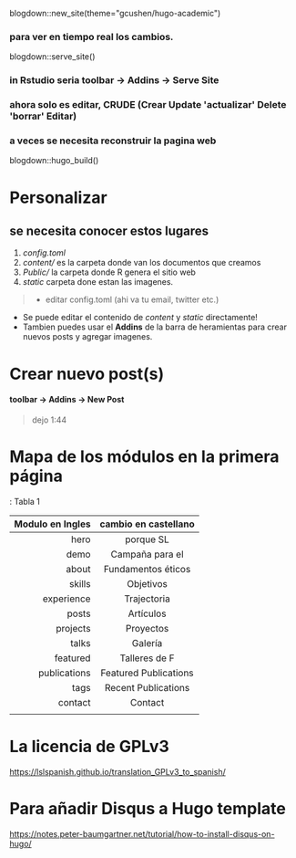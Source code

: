 blogdown::new_site(theme="gcushen/hugo-academic")

### para ver en tiempo real los cambios.
blogdown::serve_site()

### in Rstudio seria toolbar -> Addins -> Serve Site

### ahora solo es editar, CRUDE (Crear Update 'actualizar' Delete 'borrar' Editar)

### a veces se necesita reconstruir la pagina web
blogdown::hugo_build()

# Personalizar
## se necesita conocer estos lugares

1. _config.toml_
2. _content/_ es la carpeta donde van los documentos que creamos
3. _Public/_ la carpeta donde R genera el sitio web
4. _static_ carpeta done estan las imagenes.

> * editar config.toml (ahi va tu email, twitter etc.)
  * Se puede editar el contenido de _content_ y _static_ directamente!
  * Tambien puedes usar el **Addins** de la barra de heramientas para crear nuevos posts y agregar imagenes.

# Crear nuevo post(s)
#### toolbar -> Addins -> New Post
> dejo 1:44

# Mapa de los módulos en la primera página

: Tabla 1

| Modulo en Ingles | cambio en castellano  |
|-----------------:|:---------------------:|
|             hero | porque SL             |
|             demo | Campaña para el       |
|            about | Fundamentos éticos    |
|           skills | Objetivos             |
|       experience | Trajectoria           |
|            posts | Artículos             |
|         projects | Proyectos             |
|            talks | Galería               |
|         featured | Talleres de F         |
|     publications | Featured Publications |
|             tags | Recent Publications   |
|          contact | Contact               |
|                  |                       |

# La licencia de GPLv3
https://lslspanish.github.io/translation_GPLv3_to_spanish/

# Para añadir Disqus a Hugo template
https://notes.peter-baumgartner.net/tutorial/how-to-install-disqus-on-hugo/


